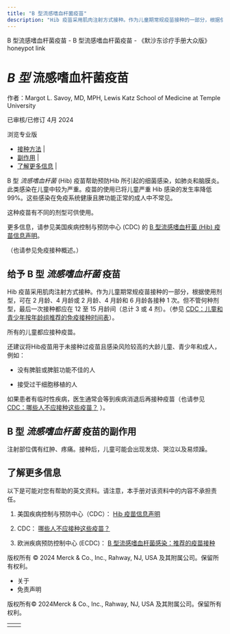 ```yaml
---
title: "B 型流感嗜血杆菌疫苗"
description: "Hib 疫苗采用肌肉注射方式接种。作为儿童期常规疫苗接种的一部分，根据使用剂型，可在 2 月龄、4 月龄或 2 月龄、4 月龄和 6 月龄各接种 1 次。但不管何种剂型，最后一次接种都应在 12 至 15 月龄间（总计 3 或 4 剂）。（参见 [CDC：儿童和青少年按年龄组推荐的免疫接种时间表](https://www.cdc.gov/vaccines/schedules/hcp/imz/child-adolescent.html)）。"
---
```


﻿B 型流感嗜血杆菌疫苗 - B 型流感嗜血杆菌疫苗 - 《默沙东诊疗手册大众版》 honeypot link

# _B 型_ 流感嗜血杆菌疫苗

作者：Margot L. Savoy, MD, MPH, Lewis Katz School of Medicine at Temple University

已审核/已修订 4月 2024

浏览专业版

- [接种方法](#接种方法_v16233834_zh) \|
- [副作用](#副作用_v16233848_zh) \|
- [了解更多信息](#了解更多信息_v44322707_zh) \|

B 型 _流感嗜血杆菌_ (Hib) 疫苗帮助预防Hib 所引起的细菌感染，如肺炎和脑膜炎。此类感染在儿童中较为严重。疫苗的使用已将儿童严重 Hib 感染的发生率降低 99%。这些感染在免疫系统健康且脾功能正常的成人中不常见。

这种疫苗有不同的剂型可供使用。

更多信息，请参见美国疾病控制与预防中心 (CDC) 的 [B 型流感嗜血杆菌 (Hib) 疫苗信息声明](http://www.cdc.gov/vaccines/hcp/vis/vis-statements/hib.html)。

（也请参见免疫接种概述。）

## 给予 B 型 _流感嗜血杆菌_ 疫苗

Hib 疫苗采用肌肉注射方式接种。作为儿童期常规疫苗接种的一部分，根据使用剂型，可在 2 月龄、4 月龄或 2 月龄、4 月龄和 6 月龄各接种 1 次。但不管何种剂型，最后一次接种都应在 12 至 15 月龄间（总计 3 或 4 剂）。（参见 [CDC：儿童和青少年按年龄组推荐的免疫接种时间表](https://www.cdc.gov/vaccines/schedules/hcp/imz/child-adolescent.html)）。

所有的儿童都应接种疫苗。

还建议将Hib疫苗用于未接种过疫苗且感染风险较高的大龄儿童、青少年和成人，例如：

- 没有脾脏或脾脏功能不佳的人

- 接受过干细胞移植的人


如果患者有临时性疾病，医生通常会等到疾病消退后再接种疫苗（也请参见 ‭ [‬CDC：哪些人不应接种这些疫苗？](https://www.cdc.gov/vaccines/vpd/should-not-vacc.html#tdap) ‬）。

## B 型 _流感嗜血杆菌_ 疫苗的副作用

注射部位偶有红肿、疼痛。接种后，儿童可能会出现发烧、哭泣以及易烦躁。

## 了解更多信息

以下是可能对您有帮助的英文资料。请注意，本手册对该资料中的内容不承担责任。

1. 美国疾病控制与预防中心（CDC）： [Hib 疫苗信息声明](http://www.cdc.gov/vaccines/hcp/vis/vis-statements/hib.html)

2. CDC： [哪些人不应接种这些疫苗？](https://www.cdc.gov/vaccines/vpd/should-not-vacc.html#tdap)

3. 欧洲疾病预防控制中心 (ECDC)： [B 型流感嗜血杆菌感染：推荐的疫苗接种](https://vaccine-schedule.ecdc.europa.eu/Scheduler/ByDisease?SelectedDiseaseId=5&SelectedCountryIdByDisease=-1)




版权所有 © 2024
Merck & Co., Inc., Rahway, NJ, USA 及其附属公司。保留所有权利。

- 关于
- 免责声明

版权所有© 2024Merck & Co., Inc., Rahway, NJ, USA 及其附属公司。保留所有权利。

|     |     |
| --- | --- |
|  |  |